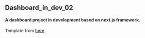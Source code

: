 <h2 align="left">
  Dashboard_in_dev_02
</h2>

<h4>A dashboard project in development based on next.js framework.</h4>

Template from [here](https://github.com/christian-luntok/nutritrack)
